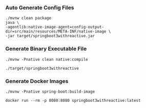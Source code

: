 ### Auto Generate Config Files

```shell
./mvnw clean package
java \
-agentlib:native-image-agent=config-output-dir=src/main/resources/META-INF/native-image \
-jar target/springboot3withreactive.jar
```

### Generate Binary Executable File
```shell
./mvnw -Pnative clean native:compile
```

```shell
./target/springboot3withreactive
```

### Generate Docker Images
```shell
./mvnw -Pnative spring-boot:build-image
```

```shell
docker run --rm -p 8080:8080 springboot3withreactive:latest
```

